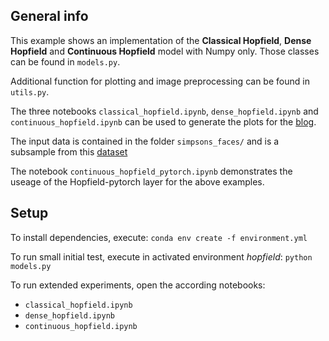 ## General info
This example shows an implementation of the __Classical Hopfield__, __Dense Hopfield__ and __Continuous Hopfield__ model with Numpy only.
Those classes can be found in `models.py`. 

Additional function for plotting and image preprocessing can be found in `utils.py`.

The three notebooks `classical_hopfield.ipynb`, `dense_hopfield.ipynb` and `continuous_hopfield.ipynb` can be used to generate the plots for the [blog](https://ml-jku.github.io/hopfield-layers/).

The input data is contained in the folder `simpsons_faces/` and is a subsample from this [dataset](https://www.kaggle.com/kostastokis/simpsons-faces)

The notebook `continuous_hopfield_pytorch.ipynb` demonstrates the useage of the Hopfield-pytorch layer for the above examples.

## Setup
To install dependencies, execute:
`conda env create -f environment.yml`

To run small initial test, execute in activated environment _hopfield_:
`python models.py`

To run extended experiments, open the according notebooks:
* `classical_hopfield.ipynb`
* `dense_hopfield.ipynb`
* `continuous_hopfield.ipynb`

